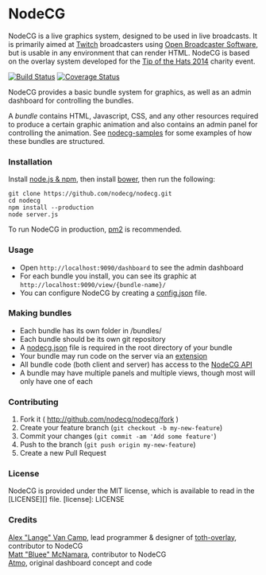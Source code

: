 # NodeCG
NodeCG is a live graphics system, designed to be used in live broadcasts.
It is primarily aimed at [Twitch](http://twitch.tv) broadcasters using [Open Broadcaster Software](https://obsproject.com/), but is usable in any environment that can render HTML.
NodeCG is based on the overlay system developed for the [Tip of the Hats 2014](https://www.youtube.com/watch?v=x9PzBHgN29U) charity event.

[![Build Status](https://travis-ci.org/nodecg/nodecg.svg?branch=master)](https://travis-ci.org/nodecg/nodecg)
[![Coverage Status](https://img.shields.io/coveralls/nodecg/nodecg.svg)](https://coveralls.io/r/nodecg/nodecg)

NodeCG provides a basic bundle system for graphics, as well as an admin dashboard for controlling the bundles.

A _bundle_ contains HTML, Javascript, CSS, and any other resources required to produce a certain graphic animation and also contains an admin panel for controlling the animation.
See [nodecg-samples](http://github.com/nodecg/nodecg-samples/) for some examples of how these bundles are structured.

### Installation
Install [node.js & npm](http://nodejs.org/), then install [bower](http://bower.io/), then run the following:
```
git clone https://github.com/nodecg/nodecg.git
cd nodecg
npm install --production
node server.js
```

To run NodeCG in production, [pm2](https://github.com/Unitech/pm2) is recommended.

### Usage
- Open `http://localhost:9090/dashboard` to see the admin dashboard
- For each bundle you install, you can see its graphic at `http://localhost:9090/view/{bundle-name}/`
- You can configure NodeCG by creating a [config.json](docs/config.json.md) file.

### Making bundles
- Each bundle has its own folder in /bundles/
- Each bundle should be its own git repository
- A [nodecg.json](docs/nodecg.json.md) file is required in the root directory of your bundle
- Your bundle may run code on the server via an [extension](docs/extensions.md)
- All bundle code (both client and server) has access to the [NodeCG API](docs/nodecg-api.md)
- A bundle may have multiple panels and multiple views, though most will only have one of each

### Contributing
1. Fork it ( http://github.com/nodecg/nodecg/fork )
2. Create your feature branch (`git checkout -b my-new-feature`)
3. Commit your changes (`git commit -am 'Add some feature'`)
4. Push to the branch (`git push origin my-new-feature`)
5. Create a new Pull Request

### License
NodeCG is provided under the MIT license, which is available to read in the [LICENSE][] file.
[license]: LICENSE

### Credits
[Alex "Lange" Van Camp](http://alexvancamp.com), lead programmer & designer of [toth-overlay](https://github.com/Langeh/toth-overlay), contributor to NodeCG  
[Matt "Bluee" McNamara](http://mattmcn.com/), contributor to NodeCG  
[Atmo](https://github.com/atmosfar), original dashboard concept and code  
